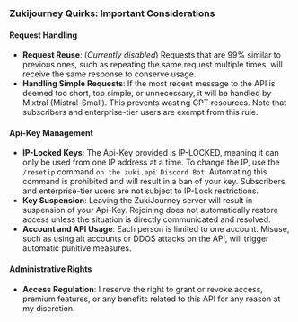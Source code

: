 ### Zukijourney Quirks: Important Considerations

#### Request Handling

- **Request Reuse**: (_Currently disabled_) Requests that are 99% similar to previous ones, such as repeating the same request multiple times, will receive the same response to conserve usage.
- **Handling Simple Requests**: If the most recent message to the API is deemed too short, too simple, or unnecessary, it will be handled by Mixtral (Mistral-Small). This prevents wasting GPT resources. Note that subscribers and enterprise-tier users are exempt from this rule.

#### Api-Key Management

- **IP-Locked Keys**: The Api-Key provided is IP-LOCKED, meaning it can only be used from one IP address at a time. To change the IP, use the `/resetip` command `on the zuki.api Discord Bot`. Automating this command is prohibited and will result in a ban of your key. Subscribers and enterprise-tier users are not subject to IP-Lock restrictions.
- **Key Suspension**: Leaving the ZukiJourney server will result in suspension of your Api-Key. Rejoining does not automatically restore access unless the situation is directly communicated and resolved.
- **Account and API Usage**: Each person is limited to one account. Misuse, such as using alt accounts or DDOS attacks on the API, will trigger automatic punitive measures.

#### Administrative Rights

- **Access Regulation**: I reserve the right to grant or revoke access, premium features, or any benefits related to this API for any reason at my discretion.
